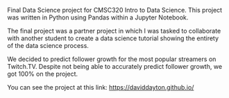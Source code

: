 Final Data Science project for CMSC320 Intro to Data Science. 
This project was written in Python using Pandas within a Jupyter Notebook. 

The final project was a partner project in which I was tasked to collaborate with another student to create
a data science tutorial showing the entirety of the data science process. 

We decided to predict follower growth for the most popular streamers on Twitch.TV. 
Despite not being able to accurately predict follower growth, we got 100% on the project.

You can see the project at this link: 
https://daviddayton.github.io/
